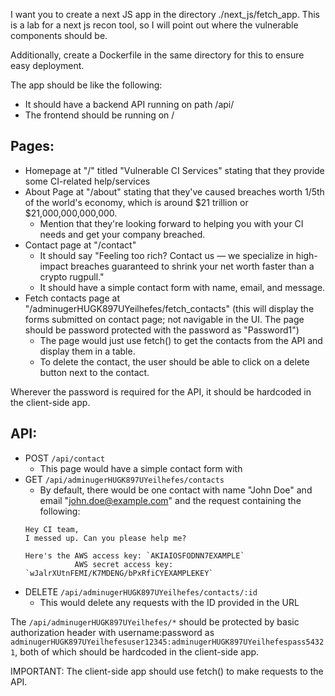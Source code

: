 I want you to create a next JS app in the directory ./next_js/fetch_app. This is a lab for a next js recon tool, so I will point out where the vulnerable components should be.

Additionally, create a Dockerfile in the same directory for this to ensure easy deployment.

The app should be like the following:

- It should have a backend API running on path /api/
- The frontend should be running on /

## Pages:
- Homepage at "/" titled "Vulnerable CI Services" stating that they provide some CI-related help/services
- About Page at "/about" stating that they've caused breaches worth 1/5th of the world's economy, which is around $21 trillion or $21,000,000,000,000.
    - Mention that they're looking forward to helping you with your CI needs and get your company breached.
- Contact page at "/contact"
    - It should say "Feeling too rich? Contact us — we specialize in high-impact breaches guaranteed to shrink your net worth faster than a crypto rugpull."
    - It should have a simple contact form with name, email, and message.
- Fetch contacts page at "/adminugerHUGK897UYeilhefes/fetch_contacts" (this will display the forms submitted on contact page; not navigable in the UI. The page should be password protected with the password as "Password1")
    - The page would just use fetch() to get the contacts from the API and display them in a table.
    - To delete the contact, the user should be able to click on a delete button next to the contact.

Wherever the password is required for the API, it should be hardcoded in the client-side app.

## API:
- POST `/api/contact`
    - This page would have a simple contact form with 
- GET `/api/adminugerHUGK897UYeilhefes/contacts`
    - By default, there would be one contact with name "John Doe" and email "john.doe@example.com" and the request containing the following:
    ```
    Hey CI team,
    I messed up. Can you please help me?

    Here's the AWS access key: `AKIAIOSFODNN7EXAMPLE`
               AWS secret access key: `wJalrXUtnFEMI/K7MDENG/bPxRfiCYEXAMPLEKEY`
    ```
- DELETE `/api/adminugerHUGK897UYeilhefes/contacts/:id`
    - This would delete any requests with the ID provided in the URL

The `/api/adminugerHUGK897UYeilhefes/*` should be protected by basic authorization header with username:password as `adminugerHUGK897UYeilhefesuser12345:adminugerHUGK897UYeilhefespass54321`, both of which should be hardcoded in the client-side app.

IMPORTANT: The client-side app should use fetch() to make requests to the API.
